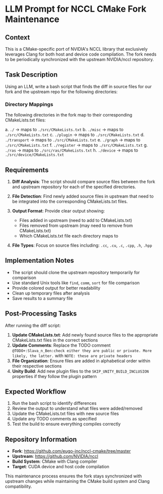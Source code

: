 # LLM Prompt for NCCL CMake Fork Maintenance

## Context

This is a CMake-specific port of NVIDIA's NCCL library that exclusively leverages Clang for both host and device code compilation. The fork needs to be periodically synchronized with the upstream NVIDIA/nccl repository.

## Task Description

Using an LLM, write a bash script that finds the diff in source files for our fork and the upstream repo for the following directories:

### Directory Mappings

The following directories in the fork map to their corresponding CMakeLists.txt files:

a. `./` → maps to `./src/CMakeLists.txt`
b. `./misc` → maps to `./src/CMakeLists.txt`
c. `./plugin` → maps to `./src/CMakeLists.txt`
d. `./transport` → maps to `./src/CMakeLists.txt`
e. `./graph` → maps to `./src/CMakeLists.txt`
f. `./register` → maps to `./src/CMakeLists.txt`
g. `./ras` → maps to `./src/ras/CMakeLists.txt`
h. `./device` → maps to `./src/device/CMakeLists.txt`

## Requirements

1. **Diff Analysis**: The script should compare source files between the fork and upstream repository for each of the specified directories.

2. **File Detection**: Find newly added source files in upstream that need to be integrated into the corresponding CMakeLists.txt files.

3. **Output Format**: Provide clear output showing:

   - Files added in upstream (need to add to CMakeLists.txt)
   - Files removed from upstream (may need to remove from CMakeLists.txt)
   - Which CMakeLists.txt file each directory maps to

4. **File Types**: Focus on source files including: `.cc`, `.cu`, `.c`, `.cpp`, `.h`, `.hpp`

## Implementation Notes

- The script should clone the upstream repository temporarily for comparison
- Use standard Unix tools like `find`, `comm`, `sort` for file comparison
- Provide colored output for better readability
- Clean up temporary files after analysis
- Save results to a summary file

## Post-Processing Tasks

After running the diff script:

1. **Update CMakeLists.txt**: Add newly found source files to the appropriate CMakeLists.txt files in the correct sections
2. **Update Comments**: Replace the TODO comment `@TODO+:Slava_n_Ben:check either they are public or private. More likely, the latter.` with `NOTE: these are private headers`
3. **File Organization**: Ensure files are added in alphabetical order within their respective sections
4. **Unity Build**: Add new plugin files to the `SKIP_UNITY_BUILD_INCLUSION` properties if they follow the plugin pattern

## Expected Workflow

1. Run the bash script to identify differences
2. Review the output to understand what files were added/removed
3. Update the CMakeLists.txt files with new source files
4. Update any TODO comments as specified
5. Test the build to ensure everything compiles correctly

## Repository Information

- **Fork**: https://github.com/eugo-inc/nccl-cmake/tree/master
- **Upstream**: https://github.com/NVIDIA/nccl
- **Build System**: CMake with Clang compiler
- **Target**: CUDA device and host code compilation

This maintenance process ensures the fork stays synchronized with upstream changes while maintaining the CMake build system and Clang compatibility.
